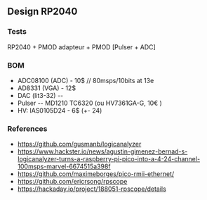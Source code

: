 
## Design RP2040

### Tests

RP2040 + PMOD adapteur + PMOD [Pulser + ADC]

### BOM
- ADC08100 (ADC) - 10$ // 80msps/10bits at 13e
- AD8331 (VGA) - 12$
- DAC (lit3-32) --
- Pulser --  MD1210 TC6320 (ou HV7361GA-G, 10€ )
- HV: IAS0105D24 - 6$ (+- 24)

### References

- https://github.com/gusmanb/logicanalyzer
- https://www.hackster.io/news/agustin-gimenez-bernad-s-logicanalyzer-turns-a-raspberry-pi-pico-into-a-4-24-channel-100msps-marvel-6674515a398f
- https://github.com/maximeborges/pico-rmii-ethernet/
- https://github.com/ericrsong/rpscope
- https://hackaday.io/project/188051-rpscope/details
